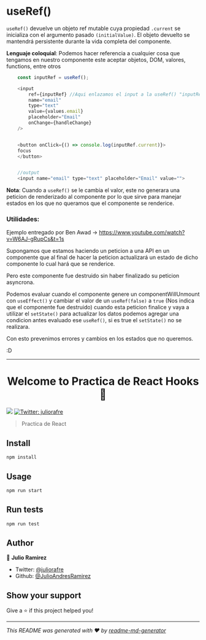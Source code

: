 # useRef()

`useRef()` devuelve un objeto ref mutable cuya propiedad `.current` se inicializa con el argumento pasado `(initialValue)`. El objeto devuelto se mantendrá persistente durante la vida completa del componente.

**Lenguaje coloquial**: Podemos hacer referencia a cualquier cosa que tengamos en nuestro componente este aceptar objetos, DOM, valores, functions, entre otros

```javascript
    const inputRef = useRef();

    <input
    	ref={inputRef} //Aqui enlazamos el input a la useRef() "inputRef"
    	name="email"
    	type="text"
    	value={values.email}
    	placeholder="Email"
    	onChange={handleChange}
    />


    <button onClick={() => console.log(inputRef.current)}>
    focus
    </button>


    //output
    <input name="email" type="text" placeholder="Email" value="">
```

**Nota**: Cuando a `useRef()` se le cambia el valor, este no generara una peticion de renderizado al componente por lo que sirve para manejar estados en los que no queramos que el componente se renderice.

### Utilidades:

Ejemplo entregado por Ben Awad -> https://www.youtube.com/watch?v=W6AJ-gRupCs&t=1s

Supongamos que estamos haciendo un peticion a una API en un componente que al final de hacer la peticion actualizará un estado de dicho componente lo cual hará que se renderice.

Pero este componente fue destruido sin haber finalizado su peticion asyncrona.

Podemos evaluar cuando el componente genere un componentWillUnmount con `useEffect()` y cambiar el valor de un `useRef(false)` a `true` (Nos indica que el componente fue destruido) cuando esta peticion finalice y vaya a utilizar el `setState()` para actualizar los datos podemos agregar una condicion antes evaluado ese `useRef()`, si es true el `setState()` no se realizara.

Con esto prevenimos errores y cambios en los estados que no queremos.

:D

---

<h1 align="center">Welcome to Practica de React Hooks 👋</h1>
<p>
  <img src="https://img.shields.io/badge/version-0.1.0-blue.svg?cacheSeconds=2592000" />
  <a href="https://twitter.com/juliorafre">
    <img alt="Twitter: juliorafre" src="https://img.shields.io/twitter/follow/juliorafre.svg?style=social" target="_blank" />
  </a>
</p>

> Practica de React

## Install

```sh
npm install
```

## Usage

```sh
npm run start
```

## Run tests

```sh
npm run test
```

## Author

👤 **Julio Ramirez**

-   Twitter: [@juliorafre](https://twitter.com/juliorafre)
-   Github: [@JulioAndresRamirez](https://github.com/JulioAndresRamirez)

## Show your support

Give a ⭐️ if this project helped you!

---

_This README was generated with ❤️ by [readme-md-generator](https://github.com/kefranabg/readme-md-generator)_
